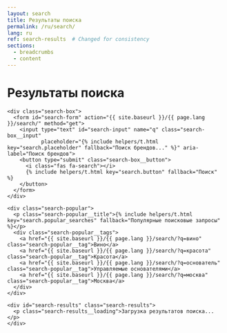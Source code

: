 ```yaml
---
layout: search
title: Результаты поиска
permalink: /ru/search/
lang: ru
ref: search-results  # Changed for consistency
sections:
  - breadcrumbs
  - content
---
```


<div class="search-results-page">
  <h1 class="panel__heading-primary">Результаты поиска</h1>

    <div class="search-box">
      <form id="search-form" action="{{ site.baseurl }}/{{ page.lang }}/search/" method="get">
        <input type="text" id="search-input" name="q" class="search-box__input"
               placeholder="{% include helpers/t.html key="search.placeholder" fallback="Поиск брендов..." %}" aria-label="Поиск брендов">
        <button type="submit" class="search-box__button">
          <i class="fas fa-search"></i>
          {% include helpers/t.html key="search.button" fallback="Поиск" %}
        </button>
      </form>
    </div>

    <div class="search-popular">
      <p class="search-popular__title">{% include helpers/t.html key="search.popular_searches" fallback="Популярные поисковые запросы" %}</p>
      <div class="search-popular__tags">
        <a href="{{ site.baseurl }}/{{ page.lang }}/search/?q=вино" class="search-popular__tag">Вино</a>
        <a href="{{ site.baseurl }}/{{ page.lang }}/search/?q=красота" class="search-popular__tag">Красота</a>
        <a href="{{ site.baseurl }}/{{ page.lang }}/search/?q=основатель" class="search-popular__tag">Управляемые основателями</a>
        <a href="{{ site.baseurl }}/{{ page.lang }}/search/?q=москва" class="search-popular__tag">Москва</a>
      </div>
    </div>

    <div id="search-results" class="search-results">
      <p class="search-results__loading">Загрузка результатов поиска...</p>
    </div>
</div>

<script src="{{ '/assets/js/search/search-results.js' | relative_url }}"></script>

